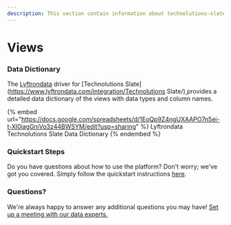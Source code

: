 ```yaml
---
description: This section contain information about technolutions-slate connector views information
---
```


# Views

### Data Dictionary

The [Lyftrondata](https://www.lyftrondata.com/) driver for [Technolutions Slate](https://www.lyftrondata.com/integration/Technolutions Slate/)[ ](https://www.lyftrondata.com/integration/technolutions-slate/)provides a detailed data dictionary of the views with data types and column names.

{% embed url="https://docs.google.com/spreadsheets/d/1EoQp9Z4ngUXAAPO7n5ei-t-Xl0iagGniVo3z44BWSYM/edit?usp=sharing" %}
Lyftrondata Technolutions Slate Data Dictionary
{% endembed %}

### Quickstart Steps

Do you have questions about how to use the platform? Don't worry; we've got you covered. Simply follow the quickstart instructions [here](../../../../quickstart-steps.md).

### Questions? <a href="#questions" id="questions"></a>

We're always happy to answer any additional questions you may have! [Set up a meeting with our data experts.](https://www.lyftrondata.com/book-a-meeting/)


